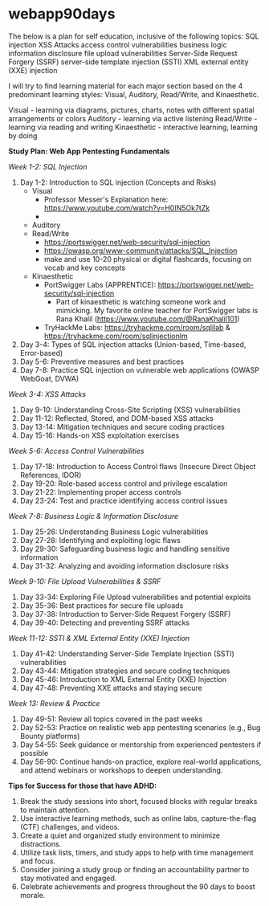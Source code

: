 # webapp90days


The below is a plan for self education, inclusive of the following topics:
SQL injection
XSS Attacks
access control vulnerabilities
business logic
information disclosure
file upload vulnerabilities
Server-Side Request Forgery (SSRF)
server-side template injection (SSTI)
XML external entity (XXE) injection

I will try to find learning material for each major section based on the 4 predominant learning styles: Visual, Auditory, Read/Write, and Kinaesthetic.

Visual - learning via diagrams, pictures, charts, notes with different spatial arrangements or colors
Auditory - learning via active listening
Read/Write - learning via reading and writing
Kinaesthetic - interactive learning, learning by doing



**Study Plan: Web App Pentesting Fundamentals**

*Week 1-2: SQL Injection*
1. Day 1-2: Introduction to SQL injection (Concepts and Risks)
   - Visual
      - Professor Messer's Explanation here: https://www.youtube.com/watch?v=H0IN5Ok7tZk
      - 
   - Auditory
   - Read/Write
      - https://portswigger.net/web-security/sql-injection
      - https://owasp.org/www-community/attacks/SQL_Injection
      - make and use 10-20 physical or digital flashcards, focusing on vocab and key concepts
   - Kinaesthetic
      - PortSwigger Labs (APPRENTICE): https://portswigger.net/web-security/sql-injection
         - Part of kinaesthetic is watching someone work and mimicking. My favorite online teacher for PortSwigger labs is Rana Khalil (https://www.youtube.com/@RanaKhalil101)
      - TryHackMe Labs: https://tryhackme.com/room/sqlilab & https://tryhackme.com/room/sqlinjectionlm
3. Day 3-4: Types of SQL injection attacks (Union-based, Time-based, Error-based)
4. Day 5-6: Preventive measures and best practices
5. Day 7-8: Practice SQL injection on vulnerable web applications (OWASP WebGoat, DVWA)

*Week 3-4: XSS Attacks*
1. Day 9-10: Understanding Cross-Site Scripting (XSS) vulnerabilities
2. Day 11-12: Reflected, Stored, and DOM-based XSS attacks
3. Day 13-14: Mitigation techniques and secure coding practices
4. Day 15-16: Hands-on XSS exploitation exercises

*Week 5-6: Access Control Vulnerabilities*
1. Day 17-18: Introduction to Access Control flaws (Insecure Direct Object References, IDOR)
2. Day 19-20: Role-based access control and privilege escalation
3. Day 21-22: Implementing proper access controls
4. Day 23-24: Test and practice identifying access control issues

*Week 7-8: Business Logic & Information Disclosure*
1. Day 25-26: Understanding Business Logic vulnerabilities
2. Day 27-28: Identifying and exploiting logic flaws
3. Day 29-30: Safeguarding business logic and handling sensitive information
4. Day 31-32: Analyzing and avoiding information disclosure risks

*Week 9-10: File Upload Vulnerabilities & SSRF*
1. Day 33-34: Exploring File Upload vulnerabilities and potential exploits
2. Day 35-36: Best practices for secure file uploads
3. Day 37-38: Introduction to Server-Side Request Forgery (SSRF)
4. Day 39-40: Detecting and preventing SSRF attacks

*Week 11-12: SSTI & XML External Entity (XXE) Injection*
1. Day 41-42: Understanding Server-Side Template Injection (SSTI) vulnerabilities
2. Day 43-44: Mitigation strategies and secure coding techniques
3. Day 45-46: Introduction to XML External Entity (XXE) Injection
4. Day 47-48: Preventing XXE attacks and staying secure

*Week 13: Review & Practice*
1. Day 49-51: Review all topics covered in the past weeks
2. Day 52-53: Practice on realistic web app pentesting scenarios (e.g., Bug Bounty platforms)
3. Day 54-55: Seek guidance or mentorship from experienced pentesters if possible
4. Day 56-90: Continue hands-on practice, explore real-world applications, and attend webinars or workshops to deepen understanding.

**Tips for Success for those that have ADHD:**
1. Break the study sessions into short, focused blocks with regular breaks to maintain attention.
2. Use interactive learning methods, such as online labs, capture-the-flag (CTF) challenges, and videos.
3. Create a quiet and organized study environment to minimize distractions.
4. Utilize task lists, timers, and study apps to help with time management and focus.
5. Consider joining a study group or finding an accountability partner to stay motivated and engaged.
6. Celebrate achievements and progress throughout the 90 days to boost morale.
